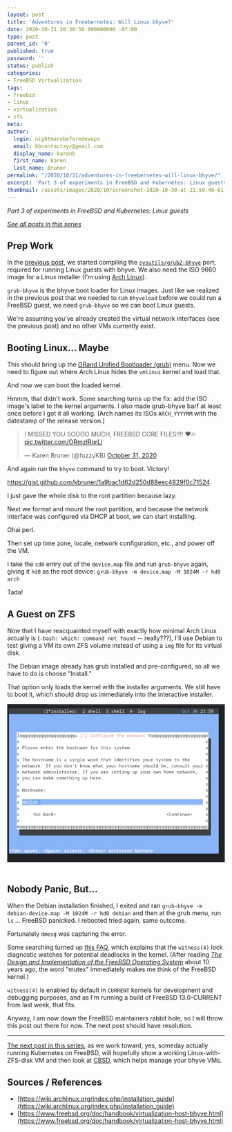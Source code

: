 ```yaml
---
layout: post
title: 'Adventures in Freebernetes: Will Linux bhyve?'
date: 2020-10-31 20:38:50.000000000 -07:00
type: post
parent_id: '0'
published: true
password: ''
status: publish
categories:
- FreeBSD Virtualization
tags:
- freebsd
- linux
- virtualization
- zfs
meta:
author:
  login: nightmarebeforedevops
  email: kbcontactxyz@gmail.com
  display_name: karenb
  first_name: Karen
  last_name: Bruner
permalink: "/2020/10/31/adventures-in-freebernetes-will-linux-bhyve/"
excerpt: 'Part 3 of experiments in FreeBSD and Kubernetes: Linux guests'
thumbnail: /assets/images/2020/10/screenshot-2020-10-30-at-21.59.40-01.jpeg
---
```


_Part 3 of experiments in FreeBSD and Kubernetes: Linux guests_

[_See all posts in this series_](/freebsd-virtualization-series/)

## Prep Work

In the [previous post](/2020/10/29/adventures-in-freebernetes-bhyve-my-guest/), we started compiling the [`sysutils/grub2-bhyve`](https://svnweb.freebsd.org/ports/head/sysutils/grub2-bhyve/pkg-descr) port, required for running Linux guests with bhyve. We also need the ISO 9660 image for a Linux installer (I'm using [Arch Linux](https://www.archlinux.org/)).

`grub-bhyve` is the bhyve boot loader for Linux images. Just like we realized in the previous post that we needed to run `bhyveload` before we could run a FreeBSD guest, we need `grub-bhyve` so we can boot Linux guests.

We're assuming you've already created the virtual network interfaces (see the previous post) and no other VMs currently exist.

## Booting Linux... Maybe

<script src="https://gist.github.com/kbruner/a3c9700459bbfe73f868f1adfb343d24.js"></script>

This should bring up the [GRand Unified Bootloader (grub)](https://www.gnu.org/software/grub/) menu. Now we need to figure out where Arch Linux hides the `vmlinuz` kernel and load that.

<script src="https://gist.github.com/kbruner/7882399675642f51db3efd178d4a823f.js"></script>

And now we can boot the loaded kernel.

<script src="https://gist.github.com/kbruner/70a169cc7ea9f9f9124f322a195bc78e.js"></script>

Hmmm, that didn't work. Some searching turns up the fix: add the ISO image's label to the kernel arguments. I also made grub-bhyve barf at least once before I got it all working. (Arch names its ISOs `ARCH_YYYYMM` with the datestamp of the release version.)

<blockquote class="twitter-tweet"><p lang="en" dir="ltr">I MISSED YOU SOOOO MUCH, FREEBSD CORE FILES!!!! ❤️🔥 <a href="https://t.co/ORmzIRqrLi">pic.twitter.com/ORmzIRqrLi</a></p>&mdash; Karen Bruner (@fuzzyKB) <a href="https://twitter.com/fuzzyKB/status/1322348545064644608?ref_src=twsrc%5Etfw">October 31, 2020</a></blockquote> <script async src="https://platform.twitter.com/widgets.js" charset="utf-8"></script>

<script src="https://gist.github.com/kbruner/534d59bf84f66f7285292796ee0b7309.js"></script>

And again run the `bhyve` command to try to boot. Victory!

<script src=".js"></script>
https://gist.github.com/kbruner/1a9bac1d62d250d88eec4829f0c71524

I just gave the whole disk to the root partition because lazy.

Next we format and mount the root partition, and because the network interface was configured via DHCP at boot, we can start installing.

<script src="https://gist.github.com/kbruner/1d6176ed47802e03447f81b878ff1041.js"></script>

Ohai perl.

<script src="https://gist.github.com/kbruner/cb24ca2cc39c8983fa183e3ee2d6233e.js"></script>

Then set up time zone, locale, network configuration, etc., and power off the VM.

I take the `cd0` entry out of the `device.map` file and run `grub-bhyve` again, giving it `hd0` as the root device: `grub-bhyve -m device.map -M 1024M -r hd0 arch`

<script src="https://gist.github.com/kbruner/9e47a563830220ec7e8d96b28d6bcda1.js"></script>

Tada!

## A Guest on ZFS

Now that I have reacquainted myself with exactly how minimal Arch Linux actually is (`-bash: which: command not found` -- really???), I'll use Debian to test giving a VM its own ZFS volume instead of using a `img` file for its virtual disk.

<script src="https://gist.github.com/kbruner/f8b1ae98915f43b79292f92a7dc0de5a.js"></script>

The Debian image already has grub installed and pre-configured, so all we have to do is choose "Install."

<script src="https://gist.github.com/kbruner/26d7c45b4ebc84a5ec85ae24b2cdcf41.js"></script>

That option only loads the kernel with the installer arguments. We still have to boot it, which should drop us immediately into the interactive installer.

<script src="https://gist.github.com/kbruner/ca8d3c89858c9d0e3e20782444589dc7.js"></script>

<div align="center">
<img
src="/assets/images/2020/10/screenshot-2020-10-30-at-21.59.40-01.jpeg"
alt="Screen shot of the text-based Debian installer">
</div>
<br>


## Nobody Panic, But...

When the Debian installation finished, I exited and ran `grub-bhyve -m debian-device.map -M 1024M -r hd0 debian` and then at the grub menu, run `ls` ... FreeBSD panicked. I rebooted tried again, same outcome.

Fortunately `dmesg` was capturing the error.

<script src="https://gist.github.com/kbruner/cb7d6ec280100f7129e738b0b3b85829.js"></script>

Some searching turned up [this FAQ](https://www.freebsd.org/doc/en_US.ISO8859-1/books/faq/book.html#idp44219512), which explains that the `witness(4)` lock diagnostic watches for potential deadlocks in the kernel. (After reading _[The Design and Implementation of the FreeBSD Operating System](https://books.google.com/books/about/The_Design_and_Implementation_of_the_Fre.html?id=4vhfQgAACAAJ)_ about 10 years ago, the word "mutex" immediately makes me think of the FreeBSD kernel.)

`witness(4)` is enabled by default in `CURRENT` kernels for development and debugging purposes, and as I'm running a build of FreeBSD 13.0-CURRENT from last week, that fits.

Anyway, I am now down the FreeBSD maintainers rabbit hole, so I will throw this post out there for now. The next post should have resolution.

* * *

[The next post in this series](/2020/11/05/adventures-in-freebernetes-more-linux-bhyve-iour-plus-cbsd/), as we work toward, yes, someday actually running Kubernetes on FreeBSD, will hopefully show a working Linux-with-ZFS-disk VM and then look at [CBSD](https://cbsd.io/), which helps manage your bhyve VMs.

## Sources / References

* [https://wiki.archlinux.org/index.php/installation_guide](https://wiki.archlinux.org/index.php/installation_guide)
* [https://www.freebsd.org/doc/handbook/virtualization-host-bhyve.html](https://www.freebsd.org/doc/handbook/virtualization-host-bhyve.html)

